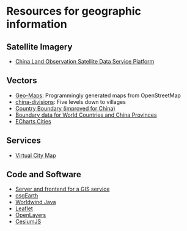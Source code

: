 
# Resources for geographic information

## Satellite Imagery

  * [China Land Observation Satellite Data Service Platform](http://218.247.138.119:7777/DSSPlatform/index.html)


## Vectors

  * [Geo-Maps](https://github.com/simonepri/geo-maps): Programmingly generated maps from OpenStreetMap
  * [china-divisions](https://www.npmjs.com/package/china-division): Five levels down to villages
  * [Country Boundary (improved for China)](https://github.com/simaQ/maps-data)
  * [Boundary data for World Countries and China Provinces](http://www.voidcn.com/article/p-aiwvscxh-hh.html)
  * [ECharts Cities](https://github.com/echarts-maps/echarts-cities-js)


## Services

  * [Virtual City Map](https://nrw.virtualcitymap.de/#/)


## Code and Software
  * [Server and frontend for a GIS service](https://gitlab.vgiscience.de/altai/uch-enmek)
  * [osgEarth](http://osgearth.org)
  * [Worldwind Java](https://worldwind.arc.nasa.gov/java/features/#anchor)
  * [Leaflet](https://leafletjs.com)
  * [OpenLayers](https://openlayers.org)
  * [CesiumJS](https://cesiumjs.org)
